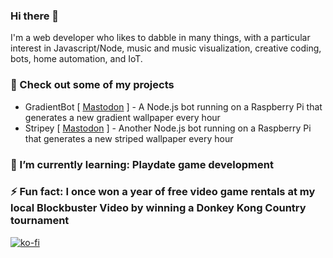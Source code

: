 ### Hi there 👋

I'm a web developer who likes to dabble in many things, with a particular interest in Javascript/Node, music and music visualization, creative coding, bots, home automation, and IoT.

### 🔭 Check out some of my projects
- GradientBot [ [Mastodon](https://botsin.space/@GradientBot) ] - A Node.js bot running on a Raspberry Pi that generates a new gradient wallpaper every hour
- Stripey [ [Mastodon](https://botsin.space/@Stripey) ] - Another Node.js bot running on a Raspberry Pi that generates a new striped wallpaper every hour

### 🌱 I’m currently learning: Playdate game development
### ⚡ Fun fact: I once won a year of free video game rentals at my local Blockbuster Video by winning a Donkey Kong Country tournament

[![ko-fi](https://ko-fi.com/img/githubbutton_sm.svg)](https://ko-fi.com/Y8Y7DO5M5)
